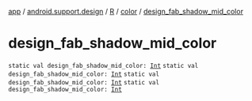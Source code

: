 [app](../../../index.md) / [android.support.design](../../index.md) / [R](../index.md) / [color](index.md) / [design_fab_shadow_mid_color](.)

# design_fab_shadow_mid_color

`static val design_fab_shadow_mid_color: `[`Int`](https://kotlinlang.org/api/latest/jvm/stdlib/kotlin/-int/index.html)
`static val design_fab_shadow_mid_color: `[`Int`](https://kotlinlang.org/api/latest/jvm/stdlib/kotlin/-int/index.html)
`static val design_fab_shadow_mid_color: `[`Int`](https://kotlinlang.org/api/latest/jvm/stdlib/kotlin/-int/index.html)
`static val design_fab_shadow_mid_color: `[`Int`](https://kotlinlang.org/api/latest/jvm/stdlib/kotlin/-int/index.html)
